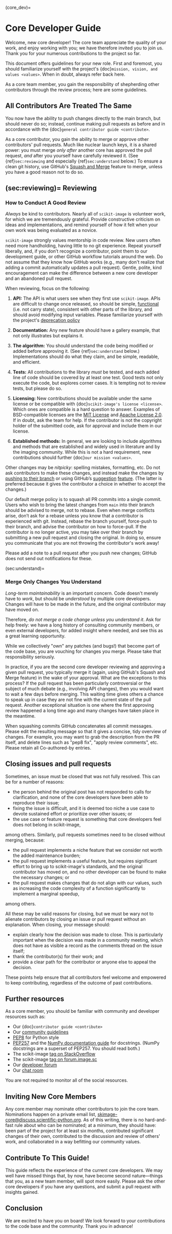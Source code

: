 (core_dev)=

Core Developer Guide
====================

Welcome, new core developer!  The core team appreciate the quality of
your work, and enjoy working with you; we have therefore invited you
to join us.  Thank you for your numerous contributions to the project
so far.

This document offers guidelines for your new role.  First and
foremost, you should familiarize yourself with the project's
{doc}`mission, vision, and values <values>`.  When in
doubt, always refer back here.

As a core team member, you gain the responsibility of shepherding
other contributors through the review process; here are some
guidelines.

All Contributors Are Treated The Same
-------------------------------------

You now have the ability to push changes directly to the main
branch, but should never do so; instead, continue making pull requests
as before and in accordance with the 
{doc}`general contributor guide <contribute>`.

As a core contributor, you gain the ability to merge or approve
other contributors' pull requests.  Much like nuclear launch keys, it
is a shared power: you must merge *only after* another core has
approved the pull request, *and* after you yourself have carefully
reviewed it.  (See {ref}`sec:reviewing` and especially
{ref}`sec:understand` below.) To ensure a clean git history,
use GitHub's [Squash and Merge][gh_sqmrg]
feature to merge, unless you have a good reason not to do so.

[gh_sqmrg]: https://help.github.com/en/github/collaborating-with-issues-and-pull-requests/merging-a-pull-request#merging-a-pull-request-on-github

(sec:reviewing)=
Reviewing
---------

### How to Conduct A Good Review

*Always* be kind to contributors. Nearly all of `scikit-image` is
volunteer work, for which we are tremendously grateful. Provide
constructive criticism on ideas and implementations, and remind
yourself of how it felt when your own work was being evaluated as a
novice.

`scikit-image` strongly values mentorship in code review.  New users
often need more handholding, having little to no git
experience. Repeat yourself liberally, and, if you don’t recognize a
contributor, point them to our development guide, or other GitHub
workflow tutorials around the web. Do not assume that they know how
GitHub works (e.g., many don't realize that adding a commit
automatically updates a pull request). Gentle, polite, kind
encouragement can make the difference between a new core developer and
an abandoned pull request.

When reviewing, focus on the following:

1. **API:** The API is what users see when they first use
   `scikit-image`. APIs are difficult to change once released, so
   should be simple, [functional][wiki_functional] (i.e. not
   carry state), consistent with other parts of the library, and
   should avoid modifying input variables.  Please familiarize
   yourself with the project's [deprecation policy][dep_pol]

2. **Documentation:** Any new feature should have a gallery
   example, that not only illustrates but explains it.

3. **The algorithm:** You should understand the code being modified or
   added before approving it.  (See {ref}`sec:understand`
   below.) Implementations should do what they claim,
   and be simple, readable, and efficient.

4. **Tests:** All contributions to the library *must* be tested, and
   each added line of code should be covered by at least one test. Good
   tests not only execute the code, but explores corner cases.  It is tempting
   not to review tests, but please do so.

5. **Licensing:** New contributions should be available under the same license
   or be compatible with {doc}`scikit-image's license <license>`. Which ones are
   compatible is a hard question to answer. Examples of BSD-compatible licenses
   are the [MIT License][mit_license] and [Apache License 2.0][apache_2-2]. If
   in doubt, ask the team for help. If the contributor is not the copyright
   holder of the submitted code, ask for approval and include them in our
   license.

6. **Established methods:** In general, we are looking to include algorithms and
   methods that are established and widely used in literature and by the imaging 
   community. While this is not a hard requirement, new contributions should
   further {doc}`our mission <values>`.

[wiki_functional]: https://en.wikipedia.org/wiki/Functional_programming
[dep_pol]: https://scikit-image.org/docs/dev/contribute.html#deprecation-cycle
[mit_license]: https://spdx.org/licenses/MIT.html
[apache_2-2]: https://spdx.org/licenses/Apache-2.0.html

Other changes may be *nitpicky*: spelling mistakes, formatting,
etc. Do not ask contributors to make these changes, and instead
make the changes by [pushing to their branch][gh_push]
or using GitHub’s [suggestion][gh_suggest] [feature][gh_feedback].
(The latter is preferred because it gives the contributor a choice in
whether to accept the changes.)

[gh_push]: https://help.github.com/en/github/collaborating-with-issues-and-pull-requests/committing-changes-to-a-pull-request-branch-created-from-a-fork
[gh_suggest]: https://help.github.com/en/github/collaborating-with-issues-and-pull-requests/commenting-on-a-pull-request
[gh_feedback]: https://help.github.com/en/github/collaborating-with-issues-and-pull-requests/incorporating-feedback-in-your-pull-request

Our default merge policy is to squash all PR commits into a single
commit. Users who wish to bring the latest changes from ``main``
into their branch should be advised to merge, not to rebase.  Even
when merge conflicts arise, don’t ask for a rebase unless you know
that a contributor is experienced with git. Instead, rebase the branch
yourself, force-push to their branch, and advise the contributor on
how to force-pull.  If the contributor is no longer active, you may
take over their branch by submitting a new pull request and closing
the original. In doing so, ensure you communicate that you are not
throwing the contributor's work away!

Please add a note to a pull request after you push new changes; GitHub
does not send out notifications for these.

(sec:understand)=
### Merge Only Changes You Understand

*Long-term maintainability* is an important concern.  Code doesn't
merely have to *work*, but should be *understood* by multiple core
developers.  Changes will have to be made in the future, and the
original contributor may have moved on.

Therefore, *do not merge a code change unless you understand it*. Ask
for help freely: we have a long history of consulting community
members, or even external developers, for added insight where needed,
and see this as a great learning opportunity.

While we collectively "own" any patches (and bugs!) that become part
of the code base, you are vouching for changes you merge.  Please take
that responsibility seriously.

In practice, if you are the second core developer reviewing and approving a
given pull request, you typically merge it (again, using GitHub's Squash and
Merge feature) in the wake of your approval. What are the exceptions to this
process? If the pull request has been particularly controversial or the
subject of much debate (e.g., involving API changes), then you would want to
wait a few days before merging. This waiting time gives others a chance to
speak up in case they are not fine with the current state of the pull request.
Another exceptional situation is one where the first approving review happened
a long time ago and many changes have taken place in the meantime.

When squashing commits GitHub concatenates all commit messages.
Please edit the resulting message so that it gives a concise, tidy
overview of changes. For example, you may want to grab the
description from the PR itself, and delete lines such as "pep8 fix",
"apply review comments", etc. Please retain all Co-authored-by
entries.

Closing issues and pull requests
--------------------------------

Sometimes, an issue must be closed that was not fully resolved. This can be
for a number of reasons:

- the person behind the original post has not responded to calls for
  clarification, and none of the core developers have been able to reproduce
  their issue;
- fixing the issue is difficult, and it is deemed too niche a use case to
  devote sustained effort or prioritize over other issues; or
- the use case or feature request is something that core developers feel
  does not belong in scikit-image,

among others. Similarly, pull requests sometimes need to be closed without
merging, because:

- the pull request implements a niche feature that we consider not worth the
  added maintenance burden;
- the pull request implements a useful feature, but requires significant
  effort to bring up to scikit-image's standards, and the original
  contributor has moved on, and no other developer can be found to make the
  necessary changes; or
- the pull request makes changes that do not align with our values, such as
  increasing the code complexity of a function significantly to implement a
  marginal speedup,

among others.

All these may be valid reasons for closing, but we must be wary not to alienate
contributors by closing an issue or pull request without an explanation. When
closing, your message should:

- explain clearly how the decision was made to close. This is particularly
  important when the decision was made in a community meeting, which does not
  have as visible a record as the comments thread on the issue itself;
- thank the contributor(s) for their work; and
- provide a clear path for the contributor or anyone else to appeal the
  decision.

These points help ensure that all contributors feel welcome and empowered to
keep contributing, regardless of the outcome of past contributions.

Further resources
-----------------

As a core member, you should be familiar with community and developer
resources such as:

-  Our {doc}`contributor guide <contribute>`
-  Our [community guidelines](https://scikit-image.org/community_guidelines.html)
-  [PEP8](https://www.python.org/dev/peps/pep-0008/) for Python style
-  [PEP257](https://www.python.org/dev/peps/pep-0257/) and the
   [NumPy documentation guide][numpydoc]
   for docstrings. (NumPy docstrings are a superset of PEP257. You
   should read both.)
-  The scikit-image [tag on StackOverflow][so_tag]
-  The scikit-image [tag on forum.image.sc](https://forum.image.sc/tags/scikit-image)
-  Our [developer forum][ml]
-  Our [chat room](https://skimage.zulipchat.com/)

[numpydoc]: https://docs.scipy.org/doc/numpy/docs/howto_document.html
[so_tag]: https://stackoverflow.com/questions/tagged/scikit-image
[ml]: https://discuss.scientific-python.org/c/contributor/skimage

You are not required to monitor all of the social resources.

Inviting New Core Members
-------------------------

Any core member may nominate other contributors to join the core team.
Nominations happen on a private email list,
<skimage-core@discuss.scientific-python.org>. As of this writing, there is no hard-and-fast
rule about who can be nominated; at a minimum, they should have: been
part of the project for at least six months, contributed
significant changes of their own, contributed to the discussion and
review of others' work, and collaborated in a way befitting our
community values.

Contribute To This Guide!
-------------------------

This guide reflects the experience of the current core developers.  We
may well have missed things that, by now, have become second
nature—things that you, as a new team member, will spot more easily.
Please ask the other core developers if you have any questions, and
submit a pull request with insights gained.

Conclusion
----------

We are excited to have you on board!  We look forward to your
contributions to the code base and the community.  Thank you in
advance!
